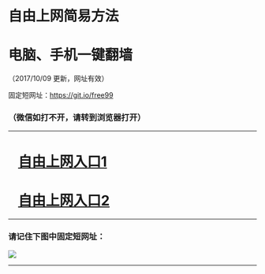 ﻿# 自由上网简易方法

# 电脑、手机一键翻墙

（2017/10/09 更新，网址有效）

固定短网址：https://git.io/free99

### （微信如打不开，请转到浏览器打开）


***





# &nbsp;&nbsp; <a href="http://ft1923531735.fwq-tz-1001.info/fwqtz01.html?t=100900114996 " target="_blank">自由上网入口1</a>
# &nbsp;&nbsp; <a href="http://ft2819611355.fwq-tz-1002.info/fwqtz02.html?t=100900114841 " target="_blank">自由上网入口2</a>
***

### 请记住下图中固定短网址：

<img src="https://s3-us-west-2.amazonaws.com/fwq-1001/yjfq-20170905okok.png" /> 


***

